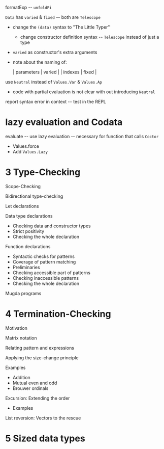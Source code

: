formatExp -- `unfoldPi`

`Data` has `varied` & `fixed` -- both are `Telescope`

- change the `(data)` syntax to "The Little Typer"

  - change constructor definition syntax -- `Telescope` instead of just a type

- `varied` as constructor's extra arguments

- note about the naming of:

  | parameters | varied |
  | indexes | fixed |

use `Neutral` instead of `Values.Var` & `Values.Ap`

- code with partial evaluation is not clear with out introducing `Neutral`

report syntax error in context -- test in the REPL

# lazy evaluation and Codata

evaluate -- use lazy evaluation -- necessary for function that calls `Coctor`

- Values.force
- Add `Values.Lazy`

# 3 Type-Checking

Scope-Checking

Bidirectional type-checking

Let declarations

Data type declarations

- Checking data and constructor types
- Strict positivity
- Checking the whole declaration

Function declarations

- Syntactic checks for patterns
- Coverage of pattern matching
- Preliminaries
- Checking accessible part of patterns
- Checking inaccessible patterns
- Checking the whole declaration

Mugda programs

# 4 Termination-Checking

Motivation

Matrix notation

Relating pattern and expressions

Applying the size-change principle

Examples

- Addition
- Mutual even and odd
- Brouwer ordinals

Excursion: Extending the order

- Examples

List reversion: Vectors to the rescue

# 5 Sized data types
